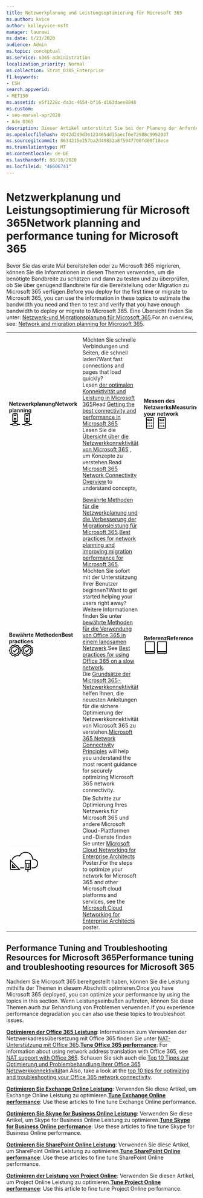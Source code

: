 ```yaml
---
title: Netzwerkplanung und Leistungsoptimierung für Microsoft 365
ms.author: kvice
author: kelleyvice-msft
manager: laurawi
ms.date: 6/23/2020
audience: Admin
ms.topic: conceptual
ms.service: o365-administration
localization_priority: Normal
ms.collection: Strat_O365_Enterprise
f1.keywords:
- CSH
search.appverid:
- MET150
ms.assetid: e5f1228c-da3c-4654-bf16-d163daee8848
ms.custom:
- seo-marvel-apr2020
- Adm_O365
description: Dieser Artikel unterstützt Sie bei der Planung der Anforderungen an die Netzwerkbandbreite für Microsoft 365 sowie bei der Feinabstimmung und der Problembehandlung für die Leistung.
ms.openlocfilehash: 4942d2d9d36123465dd15aecf6e72988c9952037
ms.sourcegitcommit: 8634215e257ba2d49832a8f5947700fd00f18ece
ms.translationtype: MT
ms.contentlocale: de-DE
ms.lasthandoff: 08/10/2020
ms.locfileid: "46606741"
---
```

# <a name="network-planning-and-performance-tuning-for-microsoft-365"></a><span data-ttu-id="c8eec-103">Netzwerkplanung und Leistungsoptimierung für Microsoft 365</span><span class="sxs-lookup"><span data-stu-id="c8eec-103">Network planning and performance tuning for Microsoft 365</span></span>
<span data-ttu-id="c8eec-104">Bevor Sie das erste Mal bereitstellen oder zu Microsoft 365 migrieren, können Sie die Informationen in diesen Themen verwenden, um die benötigte Bandbreite zu schätzen und dann zu testen und zu überprüfen, ob Sie über genügend Bandbreite für die Bereitstellung oder Migration zu Microsoft 365 verfügen.</span><span class="sxs-lookup"><span data-stu-id="c8eec-104">Before you deploy for the first time or migrate to Microsoft 365, you can use the information in these topics to estimate the bandwidth you need and then to test and verify that you have enough bandwidth to deploy or migrate to Microsoft 365.</span></span> <span data-ttu-id="c8eec-105">Eine Übersicht finden Sie unter: [Netzwerk-und Migrationsplanung für Microsoft 365](network-and-migration-planning.md).</span><span class="sxs-lookup"><span data-stu-id="c8eec-105">For an overview, see: [Network and migration planning for Microsoft 365](network-and-migration-planning.md).</span></span>
  
|||||
|:-----|:-----|:-----|:-----|
|<span data-ttu-id="c8eec-106">**Netzwerkplanung**</span><span class="sxs-lookup"><span data-stu-id="c8eec-106">**Network planning**</span></span> <br/> <span data-ttu-id="c8eec-107">![Netzwerk](media/5e9dcd06-601b-4b28-88dc-f524e7548794.png)</span><span class="sxs-lookup"><span data-stu-id="c8eec-107">![Network](media/5e9dcd06-601b-4b28-88dc-f524e7548794.png)</span></span>           <br/> |<span data-ttu-id="c8eec-108">Möchten Sie schnelle Verbindungen und Seiten, die schnell laden?</span><span class="sxs-lookup"><span data-stu-id="c8eec-108">Want fast connections and pages that load quickly?</span></span>  <br/> <span data-ttu-id="c8eec-109">Lesen [der optimalen Konnektivität und Leistung in Microsoft 365](https://aka.ms/o365perfprinciples)</span><span class="sxs-lookup"><span data-stu-id="c8eec-109">Read [Getting the best connectivity and performance in Microsoft 365](https://aka.ms/o365perfprinciples)</span></span> <br/> <span data-ttu-id="c8eec-110">Lesen Sie die [Übersicht über die Netzwerkkonnektivität von Microsoft 365](https://docs.microsoft.com/office365/enterprise/office-365-networking-overview) , um Konzepte zu verstehen.</span><span class="sxs-lookup"><span data-stu-id="c8eec-110">Read [Microsoft 365 Network Connectivity Overview](https://docs.microsoft.com/office365/enterprise/office-365-networking-overview) to understand concepts,</span></span>  <br/> |<span data-ttu-id="c8eec-111">**Messen des Netzwerks**</span><span class="sxs-lookup"><span data-stu-id="c8eec-111">**Measuring your network**</span></span> <br/> <span data-ttu-id="c8eec-112">![Rechner](media/d690a132-4884-40eb-a918-526bb3dff3cc.png)</span><span class="sxs-lookup"><span data-stu-id="c8eec-112">![Calculator](media/d690a132-4884-40eb-a918-526bb3dff3cc.png)</span></span>           <br/> |<span data-ttu-id="c8eec-113">Lesen Sie [Microsoft 365-Leistungsoptimierung mithilfe von Baselines und Performance History](performance-tuning-using-baselines-and-history.md) and [Performance Troubleshooting Plan for Microsoft 365](performance-troubleshooting-plan.md).</span><span class="sxs-lookup"><span data-stu-id="c8eec-113">Read [Microsoft 365 performance tuning using baselines and performance history](performance-tuning-using-baselines-and-history.md) and [Performance troubleshooting plan for Microsoft 365](performance-troubleshooting-plan.md).</span></span>  <br/> <span data-ttu-id="c8eec-114">Verwenden Sie diese Tools, um [Ihr vorhandenes Netzwerk auszuwerten](network-and-migration-planning.md#calculators).</span><span class="sxs-lookup"><span data-stu-id="c8eec-114">Use these tools to [evaluate your existing network](network-and-migration-planning.md#calculators).</span></span>  <br/> |
|<span data-ttu-id="c8eec-115">**Bewährte Methoden**</span><span class="sxs-lookup"><span data-stu-id="c8eec-115">**Best practices**</span></span> <br/> <span data-ttu-id="c8eec-116">![Bewährte Methoden](media/2a659a5c-1007-47d3-a6c6-a19e018ab29b.png)</span><span class="sxs-lookup"><span data-stu-id="c8eec-116">![Best practices](media/2a659a5c-1007-47d3-a6c6-a19e018ab29b.png)</span></span>           <br/> |<span data-ttu-id="c8eec-117">[Bewährte Methoden für die Netzwerkplanung und die Verbesserung der Migrationsleistung für Microsoft 365](network-and-migration-planning.md#BestPractices).</span><span class="sxs-lookup"><span data-stu-id="c8eec-117">[Best practices for network planning and improving migration performance for Microsoft 365](network-and-migration-planning.md#BestPractices).</span></span> <span data-ttu-id="c8eec-118">Möchten Sie sofort mit der Unterstützung Ihrer Benutzer beginnen?</span><span class="sxs-lookup"><span data-stu-id="c8eec-118">Want to get started helping your users right away?</span></span> <span data-ttu-id="c8eec-119">Weitere Informationen finden Sie unter [bewährte Methoden für die Verwendung von Office 365 in einem langsamen Netzwerk](https://support.office.com/article/fd16c8d2-4799-4c39-8fd7-045f06640166).</span><span class="sxs-lookup"><span data-stu-id="c8eec-119">See [Best practices for using Office 365 on a slow network](https://support.office.com/article/fd16c8d2-4799-4c39-8fd7-045f06640166).</span></span>  <br/> <span data-ttu-id="c8eec-120">Die [Grundsätze der Microsoft 365-Netzwerkkonnektivität](https://aka.ms/o365networkingprinciples) helfen Ihnen, die neuesten Anleitungen für die sichere Optimierung der Netzwerkkonnektivität von Microsoft 365 zu verstehen.</span><span class="sxs-lookup"><span data-stu-id="c8eec-120">[Microsoft 365 Network Connectivity Principles](https://aka.ms/o365networkingprinciples) will help you understand the most recent guidance for securely optimizing Microsoft 365 network connectivity.</span></span>  <br/> |<span data-ttu-id="c8eec-121">**Referenz**</span><span class="sxs-lookup"><span data-stu-id="c8eec-121">**Reference**</span></span> <br/> <span data-ttu-id="c8eec-122">![Buch oder Journal](media/56dff3c1-f605-48d8-811f-7d13ce639ecd.png)</span><span class="sxs-lookup"><span data-stu-id="c8eec-122">![Book or Journal](media/56dff3c1-f605-48d8-811f-7d13ce639ecd.png)</span></span>           <br/> |<span data-ttu-id="c8eec-123">Möchten Sie die Details wie eine Liste von IP-Adressen und Ports?</span><span class="sxs-lookup"><span data-stu-id="c8eec-123">Want the details, like a list of IP addresses and ports?</span></span> <span data-ttu-id="c8eec-124">Weitere Informationen finden Sie [in der Referenz zur Netzwerkplanung für Microsoft 365](network-and-migration-planning.md#NetReference).</span><span class="sxs-lookup"><span data-stu-id="c8eec-124">See the [Network planning reference for Microsoft 365](network-and-migration-planning.md#NetReference).</span></span>  <br/> |
|![Siehe das Poster Microsoft Cloud Networking for Enterprise Architects](media/3094be9f-2407-4fa5-896d-aa66ef7b9bb9.png)           <br/> |<span data-ttu-id="c8eec-126">Die Schritte zur Optimierung Ihres Netzwerks für Microsoft 365 und andere Microsoft Cloud-Plattformen und-Dienste finden Sie unter [Microsoft Cloud Networking for Enterprise Architects](https://aka.ms/cloudarchnetworking) Poster.</span><span class="sxs-lookup"><span data-stu-id="c8eec-126">For the steps to optimize your network for Microsoft 365 and other Microsoft cloud platforms and services, see the [Microsoft Cloud Networking for Enterprise Architects](https://aka.ms/cloudarchnetworking) poster.</span></span>  <br/> |
   
## <a name="performance-tuning-and-troubleshooting-resources-for-microsoft-365"></a><span data-ttu-id="c8eec-127">Performance Tuning and Troubleshooting Resources for Microsoft 365</span><span class="sxs-lookup"><span data-stu-id="c8eec-127">Performance tuning and troubleshooting resources for Microsoft 365</span></span>
<span data-ttu-id="c8eec-128"><a name="apptuning"> </a></span><span class="sxs-lookup"><span data-stu-id="c8eec-128"><a name="apptuning"> </a></span></span>

<span data-ttu-id="c8eec-129">Nachdem Sie Microsoft 365 bereitgestellt haben, können Sie die Leistung mithilfe der Themen in diesem Abschnitt optimieren.</span><span class="sxs-lookup"><span data-stu-id="c8eec-129">Once you have Microsoft 365 deployed, you can optimize your performance by using the topics in this section.</span></span> <span data-ttu-id="c8eec-130">Wenn Leistungseinbußen auftreten, können Sie diese Themen auch zur Behandlung von Problemen verwenden.</span><span class="sxs-lookup"><span data-stu-id="c8eec-130">If you experience performance degradation you can also use these topics to troubleshoot issues.</span></span>
  
 <span data-ttu-id="c8eec-131">**[Optimieren der Office 365 Leistung](tune-office-365-performance.md)**: Informationen zum Verwenden der Netzwerkadressübersetzung mit Office 365 finden Sie unter [NAT-Unterstützung mit Office 365](nat-support-with-office-365.md).</span><span class="sxs-lookup"><span data-stu-id="c8eec-131">**[Tune Office 365 performance](tune-office-365-performance.md)**: For information about using network address translation with Office 365, see [NAT support with Office 365](nat-support-with-office-365.md).</span></span> <span data-ttu-id="c8eec-132">Schauen Sie sich auch die [Top 10 Tipps zur Optimierung und Problembehandlung Ihrer Office 365 Netzwerkkonnektivität](https://docs.microsoft.com/archive/blogs/onthewire/top-10-tips-for-optimising-troubleshooting-your-office-365-network-connectivity)an.</span><span class="sxs-lookup"><span data-stu-id="c8eec-132">Also, take a look at the [top 10 tips for optimizing and troubleshooting your Office 365 network connectivity](https://docs.microsoft.com/archive/blogs/onthewire/top-10-tips-for-optimising-troubleshooting-your-office-365-network-connectivity).</span></span> 
  
 <span data-ttu-id="c8eec-133">**[Optimieren Sie Exchange Online Leistung](tune-exchange-online-performance.md)**: Verwenden Sie diese Artikel, um Exchange Online Leistung zu optimieren.</span><span class="sxs-lookup"><span data-stu-id="c8eec-133">**[Tune Exchange Online performance](tune-exchange-online-performance.md)**: Use these articles to fine tune Exchange Online performance.</span></span> 
  
 <span data-ttu-id="c8eec-134">**[Optimieren Sie Skype for Business Online Leistung](tune-skype-for-business-online-performance.md)**: Verwenden Sie diese Artikel, um Skype for Business Online Leistung zu optimieren.</span><span class="sxs-lookup"><span data-stu-id="c8eec-134">**[Tune Skype for Business Online performance](tune-skype-for-business-online-performance.md)**: Use these articles to fine tune Skype for Business Online performance.</span></span> 
  
 <span data-ttu-id="c8eec-135">**[Optimieren Sie SharePoint Online Leistung](tune-sharepoint-online-performance.md)**: Verwenden Sie diese Artikel, um SharePoint Online Leistung zu optimieren.</span><span class="sxs-lookup"><span data-stu-id="c8eec-135">**[Tune SharePoint Online performance](tune-sharepoint-online-performance.md)**: Use these articles to fine tune SharePoint Online performance.</span></span> 
  
 <span data-ttu-id="c8eec-136">**[Optimieren der Leistung von Project Online](https://support.office.com/article/12ba0ebd-c616-42e5-b9b6-cad570e8409c)**: Verwenden Sie diesen Artikel, um Project Online Leistung zu optimieren.</span><span class="sxs-lookup"><span data-stu-id="c8eec-136">**[Tune Project Online performance](https://support.office.com/article/12ba0ebd-c616-42e5-b9b6-cad570e8409c)**: Use this article to fine tune Project Online performance.</span></span> 
